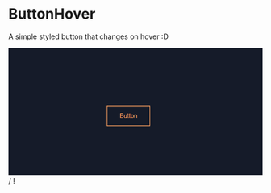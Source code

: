 # ButtonHover
A simple styled button that changes on hover :D

![ Alt text](buttonHover.gif) / ! [](buttonHover.gif)
